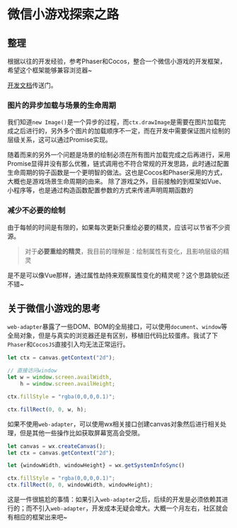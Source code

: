 微信小游戏探索之路
=== 

## 整理
根据以往的开发经验，参考Phaser和Cocos，整合一个微信小游戏的开发框架，希望这个框架能够兼容浏览器~

[开发文档](./doc.md)传送门。

### 图片的异步加载与场景的生命周期
我们知道`new Image()`是一个异步的过程，而`ctx.drawImage`是需要在图片加载完成之后进行的，另外多个图片的加载顺序不一定，而在开发中需要保证图片绘制的层级关系，这可以通过Promise实现。

随着而来的另外一个问题是场景的绘制必须在所有图片加载完成之后再进行，采用Promise显得并没有那么优雅，链式调用也不符合常规的开发思路，此时通过配置生命周期的钩子函数是一个更明智的做法。这也是Cocos和Phaser采用的方式，大概也是游戏场景生命周期的由来。
除了游戏之外，目前接触的到框架如Vue、小程序等，也是通过构造函数配置参数的方式来传递声明周期函数的

### 减少不必要的绘制
由于每帧的时间是有限的，如果每次更新只重绘必要的精灵，应该可以节省不少资源。
> 对于**必要重绘的精灵**，我目前的理解是：绘制属性有变化，且影响层级的精灵

是不是可以像Vue那样，通过属性劫持来观察属性变化的精灵呢？这个思路貌似还不错~

## 关于微信小游戏的思考
`web-adapter`暴露了一些DOM、BOM的全局接口，可以使用`document`、`window`等全局对象，但是与真实的浏览器还是有区别，移植旧代码比较蛋疼。我试了下`Phaser`和`CocosJS`直接引入均无法正常运行。

```js
let ctx = canvas.getContext("2d");

// 直接访问window
let w = window.screen.availWidth,
    h = window.screen.availHeight;

ctx.fillStyle = "rgba(0,0,0,0.1)";

ctx.fillRect(0, 0, w, h);
```

如果不使用`web-adapter`，可以使用wx相关接口创建canvas对象然后进行相关处理，但是其他一些操作比如获取屏幕宽高会受限。
```js
let canvas = wx.createCanvas();
let ctx = canvas.getContext("2d");

let {windowWidth, windowHeight} = wx.getSystemInfoSync()

ctx.fillStyle = "rgba(0,0,0,0.1)";
ctx.fillRect(0, 0, windowWidth, windowHeight);
```

这是一件很尴尬的事情：如果引入`web-adapter`之后，后续的开发是必须依赖其进行的；而不引入`web-adapter`，开发成本无疑会增大。大概一个月左右，社区就会有相应的框架出来吧~

